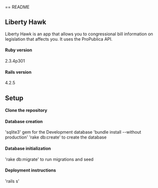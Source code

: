 == README

## Liberty Hawk
Liberty Hawk is an app that allows you to congressional bill information on legislation that affects you. It uses the ProPublica API. 

#### Ruby version 
2.3.4p301

#### Rails version
4.2.5


## Setup 

#### Clone the repository  

#### Database creation
'sqlite3' gem for the Development database
'bundle install --without production'
'rake db:create' to create the database 

#### Database initialization
'rake db:migrate' to run migrations and seed

#### Deployment instructions
'rails s'
